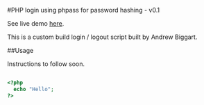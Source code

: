 #PHP login using phpass for password hashing - v0.1

See live demo [here](http://andrewbiggart.co.uk/phpass).

This is a custom build login / logout script built by Andrew Biggart.

##Usage

Instructions to follow soon.

```html

```

```php
<?php
  echo "Hello";
?>
```

```js

```

